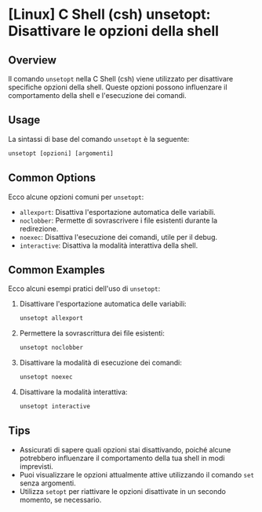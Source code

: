 # [Linux] C Shell (csh) unsetopt: Disattivare le opzioni della shell

## Overview
Il comando `unsetopt` nella C Shell (csh) viene utilizzato per disattivare specifiche opzioni della shell. Queste opzioni possono influenzare il comportamento della shell e l'esecuzione dei comandi.

## Usage
La sintassi di base del comando `unsetopt` è la seguente:

```csh
unsetopt [opzioni] [argomenti]
```

## Common Options
Ecco alcune opzioni comuni per `unsetopt`:

- `allexport`: Disattiva l'esportazione automatica delle variabili.
- `noclobber`: Permette di sovrascrivere i file esistenti durante la redirezione.
- `noexec`: Disattiva l'esecuzione dei comandi, utile per il debug.
- `interactive`: Disattiva la modalità interattiva della shell.

## Common Examples
Ecco alcuni esempi pratici dell'uso di `unsetopt`:

1. Disattivare l'esportazione automatica delle variabili:
   ```csh
   unsetopt allexport
   ```

2. Permettere la sovrascrittura dei file esistenti:
   ```csh
   unsetopt noclobber
   ```

3. Disattivare la modalità di esecuzione dei comandi:
   ```csh
   unsetopt noexec
   ```

4. Disattivare la modalità interattiva:
   ```csh
   unsetopt interactive
   ```

## Tips
- Assicurati di sapere quali opzioni stai disattivando, poiché alcune potrebbero influenzare il comportamento della tua shell in modi imprevisti.
- Puoi visualizzare le opzioni attualmente attive utilizzando il comando `set` senza argomenti.
- Utilizza `setopt` per riattivare le opzioni disattivate in un secondo momento, se necessario.